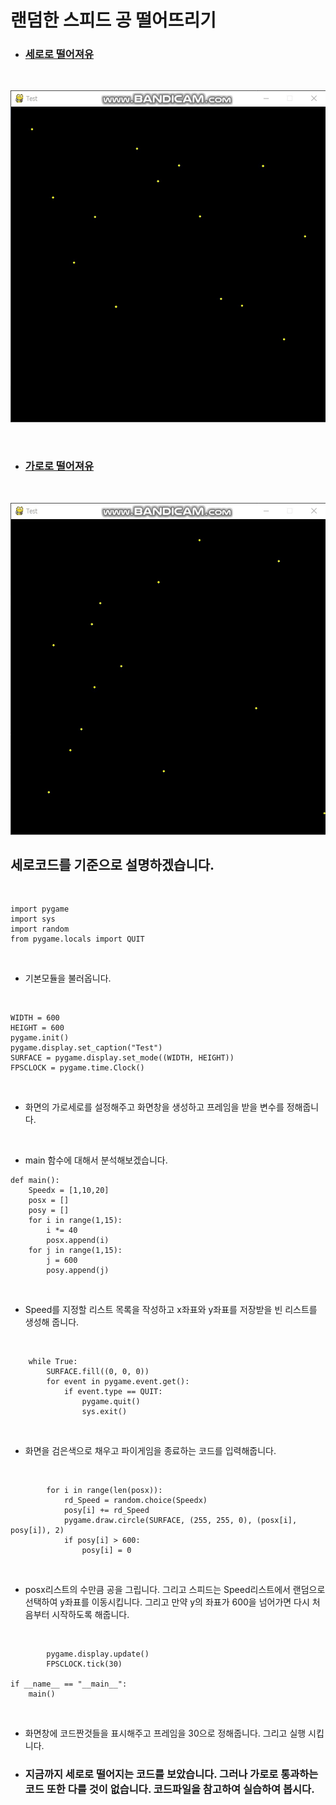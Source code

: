 # 랜덤한 스피드 공 떨어뜨리기

+ ### [세로로 떨어져유](../GamePrac/Prac6.py)

<br>

![세로본능](../img/세로본능.gif)

<br>

+ ### [가로로 떨어져유](../GamePrac/Prac7.py)

<br>

![가로본능](../img/가로본능.gif)

## 세로코드를 기준으로 설명하겠습니다.

<br>

```buildoutcfg
import pygame
import sys
import random
from pygame.locals import QUIT
```

<br>

+ 기본모듈을 불러옵니다.

<br>

```buildoutcfg
WIDTH = 600
HEIGHT = 600
pygame.init()
pygame.display.set_caption("Test")
SURFACE = pygame.display.set_mode((WIDTH, HEIGHT))
FPSCLOCK = pygame.time.Clock()
```

<br>

+ 화면의 가로세로를 설정해주고 화면창을 생성하고 프레임을 받을 변수를 정해줍니다.

<br>

+ main 함수에 대해서 분석해보겠습니다.

```buildoutcfg
def main():
    Speedx = [1,10,20]
    posx = []
    posy = []
    for i in range(1,15):
        i *= 40
        posx.append(i)
    for j in range(1,15):
        j = 600
        posy.append(j)
```

<br>

+ Speed를 지정할 리스트 목록을 작성하고 x좌표와 y좌표를 저장받을 빈 리스트를 생성해 줍니다.

<br>

```buildoutcfg
    while True:
        SURFACE.fill((0, 0, 0))
        for event in pygame.event.get():
            if event.type == QUIT:
                pygame.quit()
                sys.exit()
```

<br>

+ 화면을 검은색으로 채우고 파이게임을 종료하는 코드를 입력해줍니다.

<br>

```buildoutcfg
        for i in range(len(posx)):
            rd_Speed = random.choice(Speedx)
            posy[i] += rd_Speed
            pygame.draw.circle(SURFACE, (255, 255, 0), (posx[i], posy[i]), 2)
            if posy[i] > 600:
                posy[i] = 0
```

<br>

+ posx리스트의 수만큼 공을 그립니다. 그리고 스피드는 Speed리스트에서 랜덤으로 선택하여 y좌표를 이동시킵니다.
그리고 만약 y의 좌표가 600을 넘어가면 다시 처음부터 시작하도록 해줍니다.

<br>

```buildoutcfg
        pygame.display.update()
        FPSCLOCK.tick(30)

if __name__ == "__main__":
    main()
```

<br>

+ 화면창에 코드짠것들을 표시해주고 프레임을 30으로 정해줍니다. 그리고 실행 시킵니다.


+ ### 지금까지 세로로 떨어지는 코드를 보았습니다. 그러나 가로로 통과하는 코드 또한 다를 것이 없습니다. 코드파일을 참고하여 실습하여 봅시다.